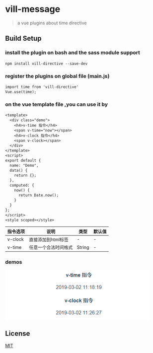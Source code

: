 # vill-message

> a vue plugins about time directive

## Build Setup

### install the plugin on bash and the sass module support

```
npm install vill-directive --save-dev
```

### register the plugins on global file (main.js)

```
import time from 'vill-directive'
Vue.use(time);
```

### on the vue template file ,you can use it by

```
<template>
  <div class="demo">
    <h4>v-time 指令</h4>
    <span v-time="now"></span>
    <h4>v-clock 指令</h4>
    <span v-clock></span>
  </div>
</template>
<script>
export default {
  name: "Demo",
  data() {
    return {};
  },
  computed: {
    now() {
      return Date.now();
    }
  }
};
</script>
<style scoped></style>
```
| 指令选项 | 说明 | 类型 | 默认值
|----- | ----- | ----- | ----- 
| v-clock | 直接添加到html标签| - | -
| v-time | 任意一个合法时间格式 | String | -
### demos
![demo](https://github.com/Harhao/vill-directive/blob/master/src/assets/demo.gif)
## License
[MIT](http://opensource.org/licenses/MIT)
```
